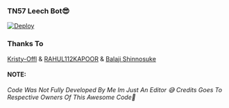 ### TN57 Leech Bot😎


[![Deploy](https://www.herokucdn.com/deploy/button.svg)](https://heroku.com/deploy?template=)

### Thanks To
[Kristy-Offl](https://github.com/kristy-offl) & [RAHUL112KAPOOR](https://github.com/RAHUL112KAPOOR) &
[Balaji Shinnosuke](https://github.com/bluv-pr)

#### NOTE:
<i>Code Was Not Fully Developed By Me Im Just An Editor 😅 Credits Goes To Respective Owners Of This Awesome Code🤗</I>
